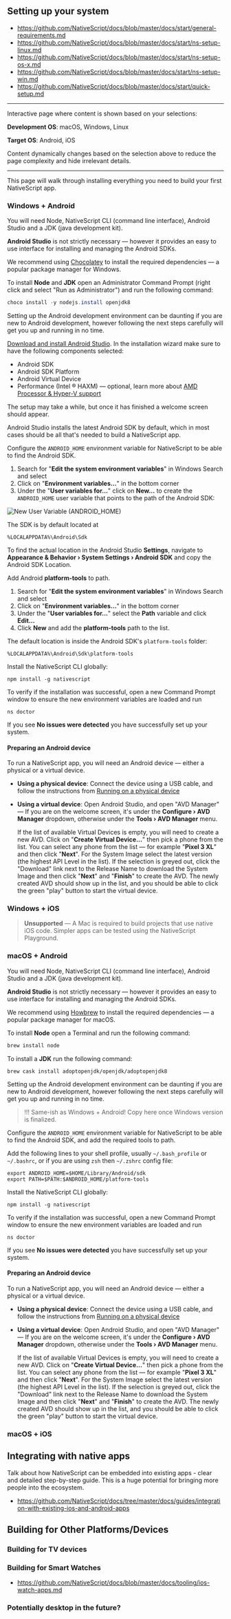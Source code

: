 ## Setting up your system

* https://github.com/NativeScript/docs/blob/master/docs/start/general-requirements.md
* https://github.com/NativeScript/docs/blob/master/docs/start/ns-setup-linux.md
* https://github.com/NativeScript/docs/blob/master/docs/start/ns-setup-os-x.md
* https://github.com/NativeScript/docs/blob/master/docs/start/ns-setup-win.md
* https://github.com/NativeScript/docs/blob/master/docs/start/quick-setup.md

---

Interactive page where content is shown based on your selections:

**Development OS**: macOS, Windows, Linux

**Target OS**: Android, iOS

Content dynamically changes based on the selection above to reduce the page complexity and hide irrelevant details.

---



This page will walk through installing everything you need to build your first NativeScript app.



### Windows + Android

You will need Node, NativeScript CLI (command line interface), Android Studio and a JDK (java development kit).

**Android Studio** is not strictly necessary &mdash; however it provides an easy to use interface for installing and managing the Android SDKs.

We recommend using [Chocolatey](https://chocolatey.org/) to install the required dependencies &mdash; a popular package manager for Windows.

To install **Node** and **JDK** open an Administrator Command Prompt (right click and select "Run as Administrator") and run the following command:

```powershell
choco install -y nodejs.install openjdk8
```



Setting up the Android development environment can be daunting if you are new to Android development, however following the next steps carefully will get you up and running in no time.

[Download and install Android Studio](https://developer.android.com/studio). In the installation wizard make sure to have the following components selected:

* Android SDK
* Android SDK Platform
* Android Virtual Device
* Performance (Intel ® HAXM) &mdash; optional, learn more about [AMD Processor & Hyper-V support](https://android-developers.googleblog.com/2018/07/android-emulator-amd-processor-hyper-v.html)

The setup may take a while, but once it has finished a welcome screen should appear. 

Android Studio installs the latest Android SDK by default, which in most cases should be all that's needed to build a NativeScript app.

Configure the `ANDROID_HOME` environment variable for NativeScript to be able to find the Android SDK.

1. Search for "**Edit the system environment variables**" in Windows Search and select
2. Click on "**Environment variables...**" in the bottom corner
3. Under the "**User variables for...**" click on **New...** to create the `ANDROID_HOME` user variable that points to the path of the Android SDK:

![New User Variable (ANDROID_HOME)](./assets/environment-setup/new_user_variable_dialog.png)

The SDK is by default located at

```
%LOCALAPPDATA%\Android\Sdk
```

To find the actual location in the Android Studio **Settings**, navigate to **Appearance & Behavior › System Settings › Android SDK** and copy the Android SDK Location.



Add Android **platform-tools** to path.

1. Search for "**Edit the system environment variables**" in Windows Search and select
2. Click on "**Environment variables...**" in the bottom corner
3. Under the "**User variables for...**" select the **Path** variable and click **Edit...**
4. Click **New** and add the **platform-tools** path to the list.

The default location is inside the Android SDK's `platform-tools` folder:

```
%LOCALAPPDATA%\Android\Sdk\platform-tools
```



Install the NativeScript CLI globally:

```
npm install -g nativescript
```



To verify if the installation was successful, open a new Command Prompt window to ensure the new environment variables are loaded and run

```
ns doctor
```

If you see **No issues were detected** you have successfully set up your system.



#### Preparing an Android device

To run a NativeScript app, you will need an Android device &mdash; either a physical or a virtual device.

* **Using a physical device**: Connect the device using a USB cable, and follow the instructions from [Running on a physical device](/development-workflow.md)

* **Using a virtual device**: Open Android Studio, and open "AVD Manager" &mdash; If you are on the welcome screen, it's under the **Configure › AVD Manager** dropdown, otherwise under the **Tools › AVD Manager** menu.

  If the list of available Virtual Devices is empty, you will need to create a new AVD. Click on "**Create Virtual Device...**" then pick a phone from the list. You can select any phone from the list &mdash; for example "**Pixel 3 XL**" and then click "**Next**". For the System Image select the latest version (the highest API Level in the list). If the selection is greyed out, click the "Download" link next to the Release Name to download the System Image and then click "**Next**" and "**Finish**" to create the AVD. The newly created AVD should show up in the list, and  you should be able to click the green "play" button to start the virtual device. 



### Windows + iOS

> **Unsupported** &mdash; A Mac is required to build projects that use native iOS code. Simpler apps can be tested using the NativeScript Playground.



### macOS + Android

You will need Node, NativeScript CLI (command line interface), Android Studio and a JDK (java development kit).

**Android Studio** is not strictly necessary &mdash; however it provides an easy to use interface for installing and managing the Android SDKs.

We recommend using [Howbrew](https://brew.sh/) to install the required dependencies &mdash; a popular package manager for macOS.



To install **Node** open a Terminal and run the following command:

```powershell
brew install node
```



To install a **JDK** run the following command:

```
brew cask install adoptopenjdk/openjdk/adoptopenjdk8
```



Setting up the Android development environment can be daunting if you are new to Android development, however following the next steps carefully will get you up and running in no time.

> !!! Same-ish as Windows + Android! Copy here once Windows version is finalized.

Configure the `ANDROID_HOME` environment variable for NativeScript to be able to find the Android SDK, and add the required tools to path.

Add the following lines to your shell profile, usually `~/.bash_profile` or `~/.bashrc`, or if you are using `zsh` then `~/.zshrc` config file:

```shell
export ANDROID_HOME=$HOME/Library/Android/sdk
export PATH=$PATH:$ANDROID_HOME/platform-tools
```



Install the NativeScript CLI globally:

```
npm install -g nativescript
```



To verify if the installation was successful, open a new Command Prompt window to ensure the new environment variables are loaded and run

```
ns doctor
```

If you see **No issues were detected** you have successfully set up your system.



#### Preparing an Android device

To run a NativeScript app, you will need an Android device &mdash; either a physical or a virtual device.

* **Using a physical device**: Connect the device using a USB cable, and follow the instructions from [Running on a physical device](/development-workflow.md)

* **Using a virtual device**: Open Android Studio, and open "AVD Manager" &mdash; If you are on the welcome screen, it's under the **Configure › AVD Manager** dropdown, otherwise under the **Tools › AVD Manager** menu.

  If the list of available Virtual Devices is empty, you will need to create a new AVD. Click on "**Create Virtual Device...**" then pick a phone from the list. You can select any phone from the list &mdash; for example "**Pixel 3 XL**" and then click "**Next**". For the System Image select the latest version (the highest API Level in the list). If the selection is greyed out, click the "Download" link next to the Release Name to download the System Image and then click "**Next**" and "**Finish**" to create the AVD. The newly created AVD should show up in the list, and  you should be able to click the green "play" button to start the virtual device. 

  

### macOS + iOS







## Integrating with native apps

Talk about how NativeScript can be embedded into existing apps - clear and detailed step-by-step guide. This is a huge potential for bringing more people into the ecosystem.

* https://github.com/NativeScript/docs/tree/master/docs/guides/integration-with-existing-ios-and-android-apps

## Building for Other Platforms/Devices

### Building for TV devices

### Building for Smart Watches

* https://github.com/NativeScript/docs/blob/master/docs/tooling/ios-watch-apps.md

### Potentially desktop in the future?
